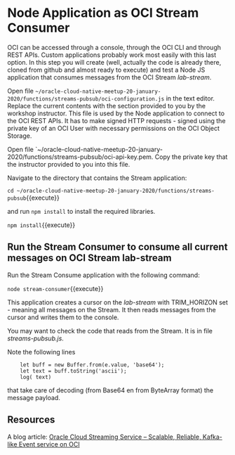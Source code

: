 # Node Application as OCI Stream Consumer

OCI can be accessed through a console, through the OCI CLI and through REST APIs. Custom applications probably work most easily with this last option. In this step you will create (well, actually the code is already there, cloned from github and almost ready to execute) and test a Node JS application that consumes messages from the OCI Stream *lab-stream*. 

Open file `~/oracle-cloud-native-meetup-20-january-2020/functions/streams-pubsub/oci-configuration.js` in the text editor. Replace the current contents with the section provided to you by the workshop instructor. This file is used by the Node application to connect to the OCI REST APIs. It has to make signed HTTP requests - signed using the private key of an OCI User with necessary permissions on the OCI Object Storage.

Open file `~/oracle-cloud-native-meetup-20-january-2020/functions/streams-pubsub/oci-api-key.pem. Copy the private key that the instructor provided to you into this file.

Navigate to the directory that contains the Stream application:

`cd ~/oracle-cloud-native-meetup-20-january-2020/functions/streams-pubsub`{{execute}}

and run `npm install` to install the required libraries.

`npm install`{{execute}} 

## Run the Stream Consumer to consume all current messages on OCI Stream lab-stream

Run the Stream Consume application with the following command:

`node stream-consumer`{{execute}}

This application creates a cursor on the *lab-stream* with TRIM_HORIZON set - meaning all messages on the Stream. It then reads messages from the cursor and writes them to the console.

You may want to check the code that reads from the Stream. It is in file *streams-pubsub.js*.

Note the following lines
```
    let buff = new Buffer.from(e.value, 'base64');
    let text = buff.toString('ascii');
    log( text)
```

that take care of decoding (from  Base64 en from ByteArray format) the message payload.

## Resources

A blog article: [Oracle Cloud Streaming Service – Scalable, Reliable, Kafka-like Event service on OCI](https://technology.amis.nl/2020/01/07/oracle-cloud-streaming-service-scalable-reliable-kafka-like-event-service-on-oci)


